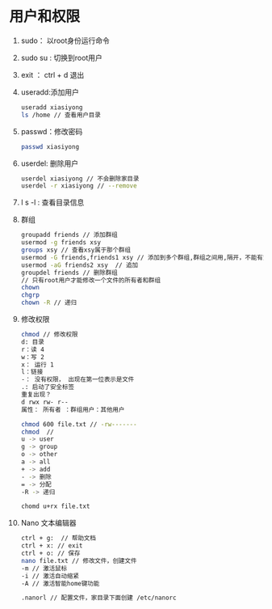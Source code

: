 # 用户和权限

1. sudo： 以root身份运行命令

2. sudo su : 切换到root用户

3. exit ： ctrl + d 退出

4. useradd:添加用户

   ```bash
   useradd xiasiyong
   ls /home // 查看用户目录
   ```

5. passwd：修改密码

   ```bash
   passwd xiasiyong
   ```

6. userdel: 删除用户

   ```bash
   userdel xiasiyong // 不会删除家目录
   userdel -r xiasiyong // --remove
   
   ```

7. l s -l : 查看目录信息

8. 群组

   ```bash
   groupadd friends // 添加群组
   usermod -g friends xsy
   groups xsy // 查看xsy属于那个群组
   usermod -G friends,friends1 xsy // 添加到多个群组,群组之间用,隔开，不能有空格
   usermod -aG friends2 xsy  // 追加
   groupdel friends // 删除群组
   // 只有root用户才能修改一个文件的所有者和群组
   chown
   chgrp
   chown -R // 递归
   ```

9. 修改权限

   ```bash
   chmod // 修改权限
   d: 目录
   r：读 4
   w：写 2
   x： 运行 1
   l：链接
   -： 没有权限， 出现在第一位表示是文件
   .: 启动了安全标签
   重复出现？
   d rwx rw- r--
   属性： 所有者 ：群组用户：其他用户
   
   chmod 600 file.txt // -rw-------
   chmod  // 
   u -> user 
   g -> group 
   o -> other 
   a -> all 
   + -> add 
   - -> 删除 
   = -> 分配
   -R -> 递归
   
   chomd u+rx file.txt
   
   
   ```

10. Nano 文本编辑器

    ```bash
    ctrl + g:  // 帮助文档
    ctrl + x: // exit
    ctrl + o: // 保存
    nano file.txt // 修改文件，创建文件
    -m // 激活鼠标
    -i // 激活自动缩紧
    -A // 激活智能home键功能
    
    .nanorl // 配置文件，家目录下面创建 /etc/nanorc
    
    ```

    

